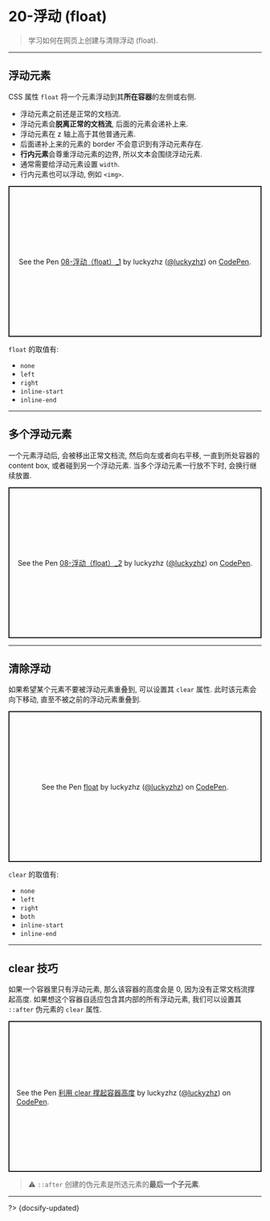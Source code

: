 # 20-浮动 (float)

> 学习如何在网页上创建与清除浮动 (float).

---

## 浮动元素

CSS 属性 `float` 将一个元素浮动到其**所在容器**的左侧或右侧.

- 浮动元素之前还是正常的文档流.
- 浮动元素会**脱离正常的文档流**, 后面的元素会递补上来.
- 浮动元素在 z 轴上高于其他普通元素.
- 后面递补上来的元素的 border 不会意识到有浮动元素存在.
- **行内元素**会尊重浮动元素的边界, 所以文本会围绕浮动元素.
- 通常需要给浮动元素设置 `width`.
- 行内元素也可以浮动, 例如 `<img>`.

<p class="codepen" data-height="300" data-default-tab="html,result" data-slug-hash="jOGNzyN" data-editable="true" data-user="luckyzhz" style="height: 300px; box-sizing: border-box; display: flex; align-items: center; justify-content: center; border: 2px solid; margin: 1em 0; padding: 1em;">
  <span>See the Pen <a href="https://codepen.io/luckyzhz/pen/jOGNzyN">
  08-浮动（float）_1</a> by luckyzhz (<a href="https://codepen.io/luckyzhz">@luckyzhz</a>)
  on <a href="https://codepen.io">CodePen</a>.</span>
</p>
<script async src="https://cpwebassets.codepen.io/assets/embed/ei.js"></script>

`float` 的取值有:

- `none`
- `left`
- `right`
- `inline-start`
- `inline-end`

---

## 多个浮动元素

一个元素浮动后, 会被移出正常文档流, 然后向左或者向右平移, 一直到所处容器的 content box, 或者碰到另一个浮动元素. 当多个浮动元素一行放不下时, 会换行继续放置.

<p class="codepen" data-height="300" data-default-tab="html,result" data-slug-hash="RwLbMEE" data-editable="true" data-user="luckyzhz" style="height: 300px; box-sizing: border-box; display: flex; align-items: center; justify-content: center; border: 2px solid; margin: 1em 0; padding: 1em;">
  <span>See the Pen <a href="https://codepen.io/luckyzhz/pen/RwLbMEE">
  08-浮动（float）_2</a> by luckyzhz (<a href="https://codepen.io/luckyzhz">@luckyzhz</a>)
  on <a href="https://codepen.io">CodePen</a>.</span>
</p>
<script async src="https://cpwebassets.codepen.io/assets/embed/ei.js"></script>

---

## 清除浮动

如果希望某个元素不要被浮动元素重叠到, 可以设置其 `clear` 属性. 此时该元素会向下移动, 直至不被之前的浮动元素重叠到.

<p class="codepen" data-height="300" data-default-tab="html,result" data-slug-hash="zYbQrEB" data-editable="true" data-user="luckyzhz" style="height: 300px; box-sizing: border-box; display: flex; align-items: center; justify-content: center; border: 2px solid; margin: 1em 0; padding: 1em;">
  <span>See the Pen <a href="https://codepen.io/luckyzhz/pen/zYbQrEB">
  float</a> by luckyzhz (<a href="https://codepen.io/luckyzhz">@luckyzhz</a>)
  on <a href="https://codepen.io">CodePen</a>.</span>
</p>
<script async src="https://cpwebassets.codepen.io/assets/embed/ei.js"></script>

`clear` 的取值有:

- `none`
- `left`
- `right`
- `both`
- `inline-start`
- `inline-end`

---

## clear 技巧

如果一个容器里只有浮动元素, 那么该容器的高度会是 0, 因为没有正常文档流撑起高度. 如果想这个容器自适应包含其内部的所有浮动元素, 我们可以设置其 `::after` 伪元素的 `clear` 属性.

<p class="codepen" data-height="300" data-default-tab="html,result" data-slug-hash="oNGvdpO" data-editable="true" data-user="luckyzhz" style="height: 300px; box-sizing: border-box; display: flex; align-items: center; justify-content: center; border: 2px solid; margin: 1em 0; padding: 1em;">
  <span>See the Pen <a href="https://codepen.io/luckyzhz/pen/oNGvdpO">
  利用 clear 撑起容器高度</a> by luckyzhz (<a href="https://codepen.io/luckyzhz">@luckyzhz</a>)
  on <a href="https://codepen.io">CodePen</a>.</span>
</p>
<script async src="https://cpwebassets.codepen.io/assets/embed/ei.js"></script>

> ⚠️ `::after` 创建的伪元素是所选元素的**最后一个子元素**.



---

?> {docsify-updated}